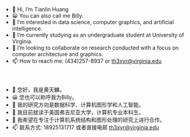 - 👋 Hi, I’m Tianlin Huang
- 😀 You can also call me Billy.
- 👀 I’m interested in data science, computer graphics, and artificial intelligence.
- 🌱 I’m currently studying as an undergraduate student at University of Virginia.
- 💞️ I’m looking to collaborate on research conducted with a focus on computer architecture and graphics.
- 📫 How to reach me: (434)257-8937 or th3xyr@virginia.edu
<br/><br/>
<br/><br/>
- 👋 您好，我是黄天麟。
- 😀 您也可以称呼我为Billy。
- 👀 我的研究方向是数据科学、计算机图形学和人工智能。
- 🌱 我目前就读于美国弗吉尼亚大学，计算机专业本科生。
- 💞️ 我希望在专注于计算机系统结构和图形处理的研究上进行合作。
- 📫 联系方式: 18925131717 或者直接电邮 th3xyr@virginia.edu

<!---
billy506/billy506 is a ✨ special ✨ repository because its `README.md` (this file) appears on your GitHub profile.
You can click the Preview link to take a look at your changes.
--->
